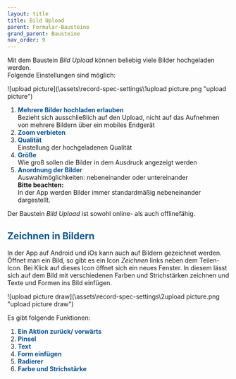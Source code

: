 ```yaml
---
layout: title
title: Bild Upload
parent: Formular-Bausteine
grand_parent: Bausteine
nav_order: 9
---
```


Mit dem Baustein _Bild Upload_ können beliebig viele Bilder hochgeladen werden.  
Folgende Einstellungen sind möglich:

![upload picture](\assets\record-spec-settings\1upload picture.png "upload picture")

1. <span style="color:#0b5394">**Mehrere Bilder hochladen erlauben**</span>  
   Bezieht sich ausschließlich auf den Upload, nicht auf das Aufnehmen von mehrere Bildern über ein mobiles
   Endgerät
2. <span style="color:#0b5394">**Zoom verbieten**</span>
3. <span style="color:#0b5394">**Qualität**</span>  
   Einstellung der hochgeladenen Qualität
4. <span style="color:#0b5394">**Größe**</span>  
   Wie groß sollen die Bilder in dem Ausdruck angezeigt werden
5. <span style="color:#0b5394">**Anordnung der Bilder**</span>  
   Auswahlmöglichkeiten: nebeneinander oder untereinander  
   **Bitte beachten:**  
   In der App werden Bilder immer standardmäßig nebeneinander dargestellt.

Der Baustein _Bild Upload_ ist sowohl online- als auch offlinefähig.

## <span style="color:#0b5394">Zeichnen in Bildern</span>

In der App auf Android und iOs kann auch auf Bildern gezeichnet werden.
Öffnet man ein Bild, so gibt es ein Icon _Zeichnen_ links neben dem Teilen-Icon.
Bei Klick auf dieses Icon öffnet sich ein neues Fenster. In diesem lässt sich auf dem Bild
mit verschiedenen Farben und Strichstärken zeichnen und Texte und Formen ins Bild einfügen.

![upload picture draw](\assets\record-spec-settings\2upload picture.png "upload picture draw")

Es gibt folgende Funktionen:

1. <span style="color:#0b5394">**Ein Aktion zurück/ vorwärts**</span>
2. <span style="color:#0b5394">**Pinsel**</span>
3. <span style="color:#0b5394">**Text**</span>
4. <span style="color:#0b5394">**Form einfügen**</span>
5. <span style="color:#0b5394">**Radierer**</span>
6. <span style="color:#0b5394">**Farbe und Strichstärke**</span>
